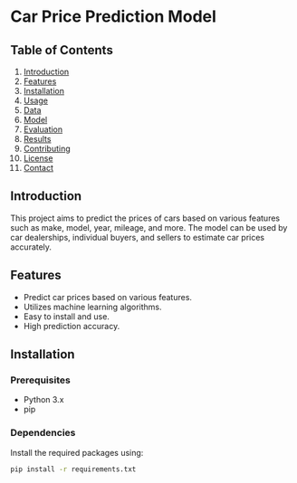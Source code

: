 # Car Price Prediction Model

## Table of Contents
1. [Introduction](#introduction)
2. [Features](#features)
3. [Installation](#installation)
4. [Usage](#usage)
5. [Data](#data)
6. [Model](#model)
7. [Evaluation](#evaluation)
8. [Results](#results)
9. [Contributing](#contributing)
10. [License](#license)
11. [Contact](#contact)

## Introduction
This project aims to predict the prices of cars based on various features such as make, model, year, mileage, and more. The model can be used by car dealerships, individual buyers, and sellers to estimate car prices accurately.

## Features
- Predict car prices based on various features.
- Utilizes machine learning algorithms.
- Easy to install and use.
- High prediction accuracy.

## Installation

### Prerequisites
- Python 3.x
- pip

### Dependencies
Install the required packages using:
```bash
pip install -r requirements.txt
